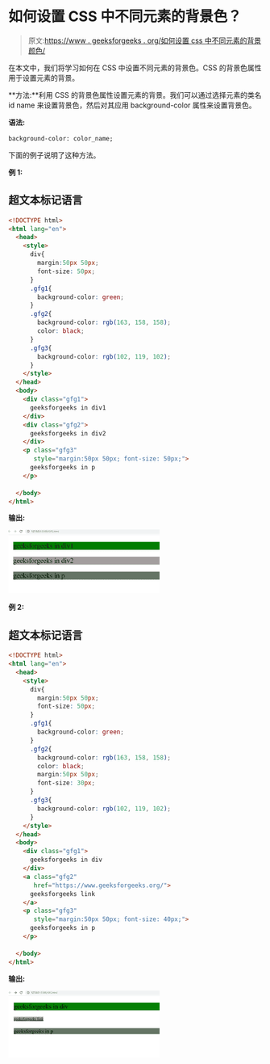 # 如何设置 CSS 中不同元素的背景色？

> 原文:[https://www . geeksforgeeks . org/如何设置 css 中不同元素的背景颜色/](https://www.geeksforgeeks.org/how-to-set-the-background-color-of-different-elements-in-css/)

在本文中，我们将学习如何在 CSS 中设置不同元素的背景色。CSS 的背景色属性用于设置元素的背景。

**方法:**利用 CSS 的背景色属性设置元素的背景。我们可以通过选择元素的类名 id name 来设置背景色，然后对其应用 background-color 属性来设置背景色。

**语法:**

```html
background-color: color_name;
```

下面的例子说明了这种方法。

**例 1:**

## 超文本标记语言

```html
<!DOCTYPE html>
<html lang="en">
  <head>
    <style>
      div{
        margin:50px 50px;
        font-size: 50px;
      }
      .gfg1{
        background-color: green;
      }
      .gfg2{
        background-color: rgb(163, 158, 158);
        color: black;
      }
      .gfg3{
        background-color: rgb(102, 119, 102);
      }
    </style>
  </head>
  <body>
    <div class="gfg1">
      geeksforgeeks in div1
    </div>  
    <div class="gfg2">
      geeksforgeeks in div2
    </div>
    <p class="gfg3" 
       style="margin:50px 50px; font-size: 50px;">
      geeksforgeeks in p
    </p>

  </body>
</html>
```

**输出:**

![](img/3bc964daaff94d30f39bf29fc9a05967.png)

**例 2:**

## 超文本标记语言

```html
<!DOCTYPE html>
<html lang="en">
  <head>
    <style>
      div{
        margin:50px 50px;
        font-size: 50px;
      }
      .gfg1{
        background-color: green;
      }
      .gfg2{
        background-color: rgb(163, 158, 158);
        color: black;
        margin:50px 50px;
        font-size: 30px;
      }
      .gfg3{
        background-color: rgb(102, 119, 102);
      }
    </style>
  </head>
  <body>
    <div class="gfg1">
      geeksforgeeks in div
    </div>  
    <a class="gfg2" 
       href="https://www.geeksforgeeks.org/">
      geeksforgeeks link
    </a>
    <p class="gfg3" 
       style="margin:50px 50px; font-size: 40px;">
      geeksforgeeks in p
    </p>

  </body>
</html>
```

**输出:**

![](img/99b0e0b5688fabe7f3fdf52bd1d1d04d.png)